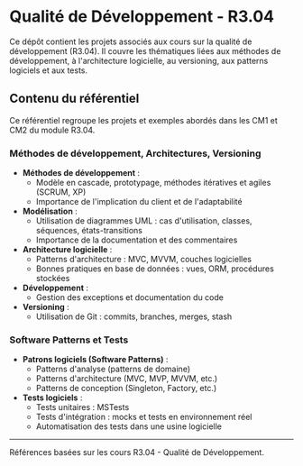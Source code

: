 # Qualité de Développement - R3.04

Ce dépôt contient les projets associés aux cours sur la qualité de développement (R3.04). Il couvre les thématiques liées aux méthodes de développement, à l'architecture logicielle, au versioning, aux patterns logiciels et aux tests.

## Contenu du référentiel
Ce référentiel regroupe les projets et exemples abordés dans les CM1 et CM2 du module R3.04.

### Méthodes de développement, Architectures, Versioning
- **Méthodes de développement** :
  - Modèle en cascade, prototypage, méthodes itératives et agiles (SCRUM, XP)
  - Importance de l'implication du client et de l'adaptabilité
- **Modélisation** :
  - Utilisation de diagrammes UML : cas d'utilisation, classes, séquences, états-transitions
  - Importance de la documentation et des commentaires
- **Architecture logicielle** :
  - Patterns d'architecture : MVC, MVVM, couches logicielles
  - Bonnes pratiques en base de données : vues, ORM, procédures stockées
- **Développement** :
  - Gestion des exceptions et documentation du code
- **Versioning** :
  - Utilisation de Git : commits, branches, merges, stash

### Software Patterns et Tests
- **Patrons logiciels (Software Patterns)** :
  - Patterns d'analyse (patterns de domaine)
  - Patterns d'architecture (MVC, MVP, MVVM, etc.)
  - Patterns de conception (Singleton, Factory, etc.)
- **Tests logiciels** :
  - Tests unitaires : MSTests
  - Tests d'intégration : mocks et tests en environnement réel
  - Automatisation des tests dans une usine logicielle

---
Références basées sur les cours R3.04 - Qualité de Développement.

